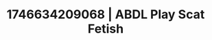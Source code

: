 ---
categories:
- Kinky dreams
- AI-generated
- Cosplay
- Dirty mind games
- Virtual lover intimacy
- Eco-erotica
- ASMR
- Teasing look
image: /assets/images/1746634209068.jpg
layout: post
seo:
  description: Featured content with premium ABDL Play, Scat Fetish. HD images available.
  keywords: ABDL Play, Scat Fetish
  og_image: /assets/images/1746634209068.jpg
  schema_type: VisualArtwork
tags:
- ABDL Play
- Scat Fetish
- '#1746634209068'
title: 1746634209068 | ABDL Play Scat Fetish
---
